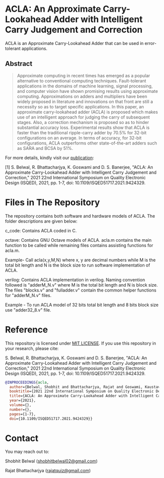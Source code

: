# ACLA: An Approximate Carry-Lookahead Adder with Intelligent Carry Judgement and Correction

ACLA is an Approximate Carry-Lookahead Adder that can be used in error-tolerant applications. 

## Abstract

>Approximate computing in recent times has emerged as a popular alternative to conventional computing techniques. Fault-tolerant applications in the domains of machine learning, signal processing, and computer vision have shown promising results using approximate computing. Approximations on adders and multipliers have been widely proposed in literature and innovations on that front are still a necessity so as to target specific applications. In this paper, an approximate carry-lookahead adder (ACLA) is proposed which makes use of an intelligent approach for judging the carry of subsequent stages. Also, a correction mechanism is proposed so as to hinder substantial accuracy loss. Experimental results show that ACLA is faster than the traditional ripple-carry adder by 70.5% for 32-bit configurations on an average. In terms of accuracy, for 32-bit configurations, ACLA outperforms other state-of-the-art adders such as SARA and BCSA by 51%.

For more details, kindly visit our [publication](https://ieeexplore.ieee.org/document/9424329): 

[1] S. Belwal, R. Bhattacharjya, K. Goswami and D. S. Banerjee, "ACLA: An Approximate Carry-Lookahead Adder with Intelligent Carry Judgement and Correction," 2021 22nd International Symposium on Quality Electronic Design (ISQED), 2021, pp. 1-7, doi: 10.1109/ISQED51717.2021.9424329. 

# Files in The Repository
The repository contains both software and hardware models of ACLA. The folder descriptions are given below:

c_code: Contains ACLA coded in C.

octave: Contains GNU Octave models of ACLA. acla.m contains the main function to be called while remaining files contains assisting functions for acla.m. 

Example- Call acla(x,y,M,N) where x, y are decimal numbers while M is the total bit length and N is the block size to run software implementation of ACLA.  
         
verilog: Contains ACLA implementation in verilog.
Naming convention followed is "adderM_N.v" where M is the total bit length and N is block size. The files "blocks.v" and "fulladder.v" contain the common helper functions for "adderM_N.v" files. 

Example - To run ACLA model of 32 bits total bit length and 8 bits block size use "adder32_8.v" file.
# Reference
This repository is licensed under [MIT LICENSE](https://github.com/shobro/ACLA/blob/main/LICENSE). If you use this repository in your research, please cite:

S. Belwal, R. Bhattacharjya, K. Goswami and D. S. Banerjee, "ACLA: An Approximate Carry-Lookahead Adder with Intelligent Carry Judgement and Correction," 2021 22nd International Symposium on Quality Electronic Design (ISQED), 2021, pp. 1-7, doi: 10.1109/ISQED51717.2021.9424329.
```bibtex
@INPROCEEDINGS{acla,
  author={Belwal, Shobhit and Bhattacharjya, Rajat and Goswami, Kaustav and Banerjee, Dip Sankar},
  booktitle={2021 22nd International Symposium on Quality Electronic Design (ISQED)}, 
  title={ACLA: An Approximate Carry-Lookahead Adder with Intelligent Carry Judgement and Correction}, 
  year={2021},
  volume={},
  number={},
  pages={1-7},
  doi={10.1109/ISQED51717.2021.9424329}}
```
# Contact
You may reach out to:

Shobhit Belwal (shobhitbelwal02@gmail.com)

Rajat Bhattacharjya (rajatquiz@gmail.com)
